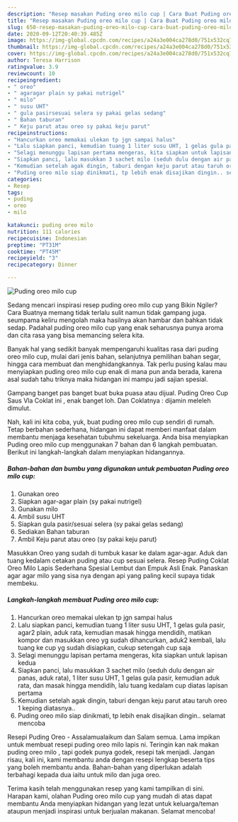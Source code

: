 ```yaml
---
description: "Resep masakan Puding oreo milo cup | Cara Buat Puding oreo milo cup Yang Bikin Ngiler"
title: "Resep masakan Puding oreo milo cup | Cara Buat Puding oreo milo cup Yang Bikin Ngiler"
slug: 650-resep-masakan-puding-oreo-milo-cup-cara-buat-puding-oreo-milo-cup-yang-bikin-ngiler
date: 2020-09-12T20:40:39.485Z
image: https://img-global.cpcdn.com/recipes/a24a3e004ca278d0/751x532cq70/puding-oreo-milo-cup-foto-resep-utama.jpg
thumbnail: https://img-global.cpcdn.com/recipes/a24a3e004ca278d0/751x532cq70/puding-oreo-milo-cup-foto-resep-utama.jpg
cover: https://img-global.cpcdn.com/recipes/a24a3e004ca278d0/751x532cq70/puding-oreo-milo-cup-foto-resep-utama.jpg
author: Teresa Harrison
ratingvalue: 3.9
reviewcount: 10
recipeingredient:
- " oreo"
- " agaragar plain sy pakai nutrigel"
- " milo"
- " susu UHT"
- " gula pasirsesuai selera sy pakai gelas sedang"
- " Bahan taburan"
- " Keju parut atau oreo sy pakai keju parut"
recipeinstructions:
- "Hancurkan oreo memakai ulekan tp jgn sampai halus"
- "Lalu siapkan panci, kemudian tuang 1 liter susu UHT, 1 gelas gula pasir, agar2 plain, aduk rata, kemudian masak hingga mendidih, matikan kompor dan masukkan oreo yg sudah dihancurkan, aduk2 kembali, lalu tuang ke cup yg sudah disiapkan, cukup setengah cup saja"
- "Selagi menunggu lapisan pertama mengeras, kita siapkan untuk lapisan kedua"
- "Siapkan panci, lalu masukkan 3 sachet milo (seduh dulu dengan air panas, aduk rata), 1 liter susu UHT, 1 gelas gula pasir, kemudian aduk rata, dan masak hingga mendidih, lalu tuang kedalam cup diatas lapisan pertama"
- "Kemudian setelah agak dingin, taburi dengan keju parut atau taruh oreo 1 keping diatasnya.."
- "Puding oreo milo siap dinikmati, tp lebih enak disajikan dingin.. selamat mencoba"
categories:
- Resep
tags:
- puding
- oreo
- milo

katakunci: puding oreo milo 
nutrition: 111 calories
recipecuisine: Indonesian
preptime: "PT31M"
cooktime: "PT45M"
recipeyield: "3"
recipecategory: Dinner

---
```



![Puding oreo milo cup](https://img-global.cpcdn.com/recipes/a24a3e004ca278d0/751x532cq70/puding-oreo-milo-cup-foto-resep-utama.jpg)

Sedang mencari inspirasi resep puding oreo milo cup yang Bikin Ngiler? Cara Buatnya memang tidak terlalu sulit namun tidak gampang juga. seumpama keliru mengolah maka hasilnya akan hambar dan bahkan tidak sedap. Padahal puding oreo milo cup yang enak seharusnya punya aroma dan cita rasa yang bisa memancing selera kita.

Banyak hal yang sedikit banyak mempengaruhi kualitas rasa dari puding oreo milo cup, mulai dari jenis bahan, selanjutnya pemilihan bahan segar, hingga cara membuat dan menghidangkannya. Tak perlu pusing kalau mau menyiapkan puding oreo milo cup enak di mana pun anda berada, karena asal sudah tahu triknya maka hidangan ini mampu jadi sajian spesial.

Gampang banget pas banget buat buka puasa atau dijual. Puding Oreo Cup Saus Vla Coklat ini , enak banget loh. Dan Coklatnya : dijamin meleleh dimulut.


Nah, kali ini kita coba, yuk, buat puding oreo milo cup sendiri di rumah. Tetap berbahan sederhana, hidangan ini dapat memberi manfaat dalam membantu menjaga kesehatan tubuhmu sekeluarga. Anda bisa menyiapkan Puding oreo milo cup menggunakan 7 bahan dan 6 langkah pembuatan. Berikut ini langkah-langkah dalam menyiapkan hidangannya.

<!--inarticleads1-->

##### Bahan-bahan dan bumbu yang digunakan untuk pembuatan Puding oreo milo cup:

1. Gunakan  oreo
1. Siapkan  agar-agar plain (sy pakai nutrigel)
1. Gunakan  milo
1. Ambil  susu UHT
1. Siapkan  gula pasir/sesuai selera (sy pakai gelas sedang)
1. Sediakan  Bahan taburan
1. Ambil  Keju parut atau oreo (sy pakai keju parut)


Masukkan Oreo yang sudah di tumbuk kasar ke dalam agar-agar. Aduk dan tuang kedalam cetakan puding atau cup sesuai selera. Resep Puding Coklat Oreo Milo Lapis Sederhana Spesial Lembut dan Empuk Asli Enak. Panaskan agar agar milo yang sisa nya dengan api yang paling kecil supaya tidak membeku. 

<!--inarticleads2-->

##### Langkah-langkah membuat Puding oreo milo cup:

1. Hancurkan oreo memakai ulekan tp jgn sampai halus
1. Lalu siapkan panci, kemudian tuang 1 liter susu UHT, 1 gelas gula pasir, agar2 plain, aduk rata, kemudian masak hingga mendidih, matikan kompor dan masukkan oreo yg sudah dihancurkan, aduk2 kembali, lalu tuang ke cup yg sudah disiapkan, cukup setengah cup saja
1. Selagi menunggu lapisan pertama mengeras, kita siapkan untuk lapisan kedua
1. Siapkan panci, lalu masukkan 3 sachet milo (seduh dulu dengan air panas, aduk rata), 1 liter susu UHT, 1 gelas gula pasir, kemudian aduk rata, dan masak hingga mendidih, lalu tuang kedalam cup diatas lapisan pertama
1. Kemudian setelah agak dingin, taburi dengan keju parut atau taruh oreo 1 keping diatasnya..
1. Puding oreo milo siap dinikmati, tp lebih enak disajikan dingin.. selamat mencoba


Resepi Puding Oreo - Assalamualaikum dan Salam semua. Lama impikan untuk membuat resepi puding oreo milo lapis ni. Teringin kan nak makan puding oreo milo , tapi godek punya godek, resepi tak menjadi. Jangan risau, kali ini, kami membantu anda dengan resepi lengkap beserta tips yang boleh membantu anda. Bahan-bahan yang diperlukan adalah terbahagi kepada dua iaitu untuk milo dan juga oreo. 

Terima kasih telah menggunakan resep yang kami tampilkan di sini. Harapan kami, olahan Puding oreo milo cup yang mudah di atas dapat membantu Anda menyiapkan hidangan yang lezat untuk keluarga/teman ataupun menjadi inspirasi untuk berjualan makanan. Selamat mencoba!
